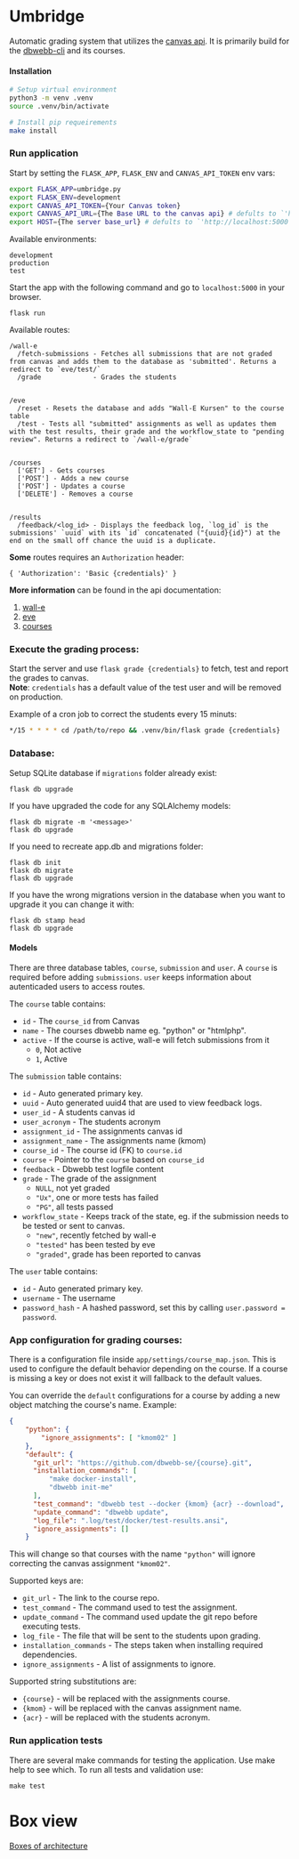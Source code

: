 Umbridge
================================

Automatic grading system that utilizes the [canvas api](https://canvas.instructure.com/doc/api/). It is primarily build for the [dbwebb-cli](https://github.com/dbwebb-se/dbwebb-cli) and its courses.



#### Installation

```bash
# Setup virtual environment
python3 -m venv .venv
source .venv/bin/activate

# Install pip requeirements
make install
```



### Run application

Start by setting the `FLASK_APP`, `FLASK_ENV` and `CANVAS_API_TOKEN` env vars:
```bash
export FLASK_APP=umbridge.py
export FLASK_ENV=development
export CANVAS_API_TOKEN={Your Canvas token}
export CANVAS_API_URL={The Base URL to the canvas api} # defults to `'https://bth.instructure.com'`.
export HOST={The server base_url} # defults to `'http://localhost:5000'`.
```

Available environments:
```
development
production
test
```

Start the app with the following command and go to `localhost:5000` in your browser.
```
flask run
```

Available routes:

```
/wall-e
  /fetch-submissions - Fetches all submissions that are not graded from canvas and adds them to the database as 'submitted'. Returns a redirect to `eve/test/`
  /grade             - Grades the students


/eve
  /reset - Resets the database and adds "Wall-E Kursen" to the course table
  /test - Tests all "submitted" assignments as well as updates them with the test results, their grade and the workflow_state to "pending review". Returns a redirect to `/wall-e/grade`


/courses 
  ['GET'] - Gets courses
  ['POST'] - Adds a new course
  ['POST'] - Updates a course
  ['DELETE'] - Removes a course


/results
  /feedback/<log_id> - Displays the feedback log, `log_id` is the submissions' `uuid` with its `id` concatenated ("{uuid}{id}") at the end on the small off chance the uuid is a duplicate.
```

**Some** routes requires an `Authorization` header:
```
{ 'Authorization': 'Basic {credentials}' }
```

**More information** can be found in the api documentation:
1. [wall-e](/docs/api/wall-e.md)
2. [eve](/docs/api/eve.md)
3. [courses](/docs/api/courses.md)


### Execute the grading process:
Start the server and use `flask grade {credentials}` to fetch, test and report the grades to canvas.  
**Note**: `credentials` has a default value of the test user and will be removed on production.

Example of a cron job to correct the students every 15 minuts:
```bash
*/15 * * * * cd /path/to/repo && .venv/bin/flask grade {credentials}
```

### Database:
Setup SQLite database if `migrations` folder already exist:
```
flask db upgrade
```

If you have upgraded the code for any SQLAlchemy models:
```
flask db migrate -m '<message>'
flask db upgrade
```

If you need to recreate app.db and migrations folder:
```
flask db init
flask db migrate
flask db upgrade
```

If you have the wrong migrations version in the database when you want to upgrade it you can change it with:
```
flask db stamp head
flask db upgrade
```

#### Models
There are three database tables, `course`, `submission` and `user`. A `course` is required before adding `submissions`. `user` keeps information about autenticaded users to access routes.

The `course` table contains:
  * `id` - The `course_id` from Canvas
  * `name` - The courses dbwebb name eg. "python" or "htmlphp".
  * `active` - If the course is active, wall-e will fetch submissions from it
    - `0`, Not active
    - `1`, Active

The `submission` table contains:
  * `id` - Auto generated primary key.
  * `uuid` - Auto generated uuid4 that are used to view feedback logs.
  * `user_id` - A students canvas id
  * `user_acronym` - The students acronym
  * `assignment_id` - The assignments canvas id
  * `assignment_name` - The assignments name (kmom)
  * `course_id` - The course id (FK) to `course.id`
  * `course` - Pointer to the `course` based on `course_id`
  * `feedback` - Dbwebb test logfile content
  * `grade` - The grade of the assignment
     - `NULL`, not yet graded
     - `"Ux"`, one or more tests has failed
     - `"PG"`, all tests passed
  * `workflow_state` - Keeps track of the state, eg. if the submission needs to be tested or sent to canvas.
     - `"new"`, recently fetched by wall-e
     - `"tested"` has been tested by eve
     - `"graded"`, grade has been reported to canvas

The `user` table contains:
 * `id` - Auto generated primary key.
 * `username` - The username
 * `password_hash` - A hashed password, set this by calling `user.password = password`.



### App configuration for grading courses:
There is a configuration file inside `app/settings/course_map.json`. This is used to configure the default behavior depending on the course. If a course is missing a key or does not exist it will fallback to the default values.

You can override the `default` configurations for a course by adding a new object matching the course's name. Example:
```json
{
    "python": {
        "ignore_assignments": [ "kmom02" ]
    },
    "default": {
      "git_url": "https://github.com/dbwebb-se/{course}.git",
      "installation_commands": [
          "make docker-install",
          "dbwebb init-me"
      ],
      "test_command": "dbwebb test --docker {kmom} {acr} --download",
      "update_command": "dbwebb update",
      "log_file": ".log/test/docker/test-results.ansi",
      "ignore_assignments": []
    }
```

This will change so that courses with the name `"python"` will ignore correcting the canvas assignment `"kmom02"`.

Supported keys are:
 * `git_url` - The link to the course repo.
 * `test_command` - The command used to test the assignment.
 * `update_command` - The command used update the git repo before executing tests.
 * `log_file` - The file that will be sent to the students upon grading.
 * `installation_commands` - The steps taken when installing required dependencies.
 * `ignore_assignments` - A list of assignments to ignore.

Supported string substitutions are:
 * `{course}` - will be replaced with the assignments course.
 * `{kmom}` - will be replaced with the canvas assignment name.
 * `{acr}` - will be replaced with the students acronym.


### Run application tests

There are several make commands for testing the application. Use make help to see which. To run all tests and validation use:

```
make test
```

# Box view

[Boxes of architecture](https://lucid.app/lucidchart/invitations/accept/inv_dd2666ea-4863-460f-a482-79bedaa204d5?viewport_loc=-221%2C-767%2C3495%2C1687%2C0_0)
